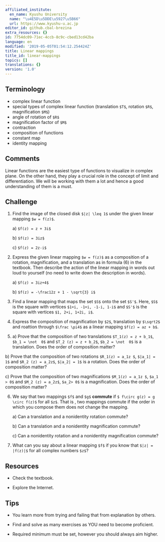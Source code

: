 ```yaml
---
affiliated_institute:
  en_name: Kyushu University
  name: "\u4E5D\u5DDE\u5927\u5B66"
  url: https://www.kyushu-u.ac.jp
editor_id: github.cbal-brezina
extra_resources: {}
id: 7754dc09-71ec-4ccb-8c9c-cbed13cd42ba
language: en
modified: '2019-05-05T01:54:12.254424Z'
title: Linear mappings
title_id: linear-mappings
topics: []
translations: {}
version: '1.0'
---
```


## Terminology 
- complex linear function
- special types of complex linear function (translation `$T$`, rotation `$R$`, magnification `$M$`)
- angle of rotation of `$R$`
- magnification factor of `$M$`
- contraction
- composition of functions
- constant map
- identity mapping


## Comments

Linear functions are the easiest type of functions to visualize in complex plane. On the other hand,
they play a crucial role in the concept of limit and differentiation. We will be working with
them a lot and hence a good understanding of them is a must. 


## Challenge



1. Find the image of the closed disk `$|z| \leq 1$` under the given linear mapping `$w = f(z)$`.
    
    a) `$f(z) = z + 3i$`

    b) `$f(z) = 3iz$`
    
    c) `$f(z) = 2z-i$`

2. Express the given linear mapping `$w = f(z)$` as a composition of a rotation, magnification, and a translation as in formula (6) in the textbook. Then describe the action of the linear mapping in words out loud to yourself (no need to write down the description in words).

    a) `$f(z) = 3iz+4$`
    
    b) `$f(z) = -\frac12z + 1 - \sqrt{3} i$`
    



3. Find a linear mapping that maps the set `$S$` onto the set `$S'$`. Here, `$S$` is the square with vertices `$1+i, -1+i, -1-i, 1-i$` and `$S'$` is the square with vertices `$1, 2+i, 1+2i, i$`.
 

4. Express the  composition of magnification by `$2$`, translation by `$\sqrt2$` and roattion through `$\frac \pi4$` as a linear mapping `$f(z) = az + b$`.  

5. a) Prove that the composition of two translations `$T_1(z) = z + b_1$`, `$b_1 = \not  0$` and `$T_2 (z) = z + b_2$`, `$b_2 = \not  0$` is a translation. Does the order of composition matter?

 b) Prove that the composition of two rotations `$R_1(z) = a_1z $`, `$|a_1| = 1$` and `$R_2 (z) = a_2z$`, `$|a_2| = 1$` is a rotation. Does the order of composition matter? 

 c) Prove that the composition of two magnifications  `$M_1(z) = a_1z $`, `$a_1 > 0$` and `$M_2 (z) = a_2z$`, `$a_2> 0$` is a magnification. Does the order of composition matter? 

6. We say that two mappings `$f$` and `$g$` **commute** if `$ f\circ g(z) = g \circ f(z)$` for all `$z$`. That is , two mappings commute if the order in which you compose them does not change the mapping.

    a) Can a translation and a nonidentity rotation commute?

    b) Can a translation and a nonidentity magnification commute?
    
    c) Can a nonidentity rotation and a nonidentity magnification commute?


7. What can you say about a linear mapping `$f$` if you know that `$|z| = |f(z)|$` for all complex numbers `$z$`?



## Resources

- Check the textbook.

- Explore the Internet.



## Tips


- You learn more from trying and failing that from  explanation by others.

- Find and solve as many exercises as YOU need to become proficient.

- Required minimum must be set, however you should always aim higher.






